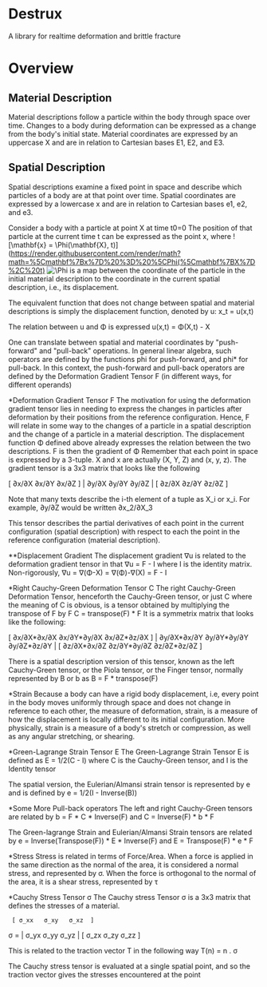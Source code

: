 # Destrux
A library for realtime deformation and brittle fracture

# Overview
## Material Description
Material descriptions follow a particle within the body through space over time.
Changes to a body during deformation can be expressed as a change from the body's initial state.
Material coordinates are expressed by an uppercase X and are in relation to Cartesian bases E1, E2, and E3.

## Spatial Description
Spatial descriptions examine a fixed point in space and describe which particles of a body are at that point over time.
Spatial coordinates are expressed by a lowercase x and are in relation to Cartesian bases e1, e2, and e3. 

Consider a body with a particle at point X at time t0=0
The position of that particle at the current time t can be expressed as the point x, where 
![\mathbf{x} = \Phi(\mathbf{X}, t)](https://render.githubusercontent.com/render/math?math=%5Cmathbf%7Bx%7D%20%3D%20%5CPhi(%5Cmathbf%7BX%7D%2C%20t)
![\Phi](https://render.githubusercontent.com/render/math?math=%5CPhi) is a map between the coordinate of the particle in the initial material description to the coordinate in the current spatial 
description, i.e., its displacement.

The equivalent function that does not change between spatial and material descriptions is simply the displacement function, denoted by u:
x_t = u(x,t)

The relation between u and Φ is expressed
u(x,t) = Φ(X,t) - X

One can translate between spatial and material coordinates by "push-forward" and "pull-back" operations. In general linear algebra, 
such operators are defined by the functions phi for push-forward, and phi* for pull-back. In this context, the push-forward and pull-back operators 
are defined by the Deformation Gradient Tensor F (in different ways, for different operands)

*Deformation Gradient Tensor F
The motivation for using the deformation gradient tensor lies in needing to express the changes in particles after deformation by their positions 
from the reference configuration. Hence, F will relate in some way to the changes of a particle in a spatial description and the change of a particle
in a material description. The displacement function Φ defined above already expresses the relation between the two descriptions. 
F is then the gradient of Φ
Remember that each point in space is expressed by a 3-tuple. X and x are actually (X, Y, Z) and (x, y, z). 
The gradient tensor is a 3x3 matrix that looks like the following

[  ∂x/∂X  ∂x/∂Y  ∂x/∂Z  ]
|  ∂y/∂X  ∂y/∂Y  ∂y/∂Z  |
[  ∂z/∂X  ∂z/∂Y  ∂z/∂Z  ]

Note that many texts describe the i-th element of a tuple as X_i or x_i. For example, ∂y/∂Z would be written ∂x_2/∂X_3

This tensor describes the partial derivatives of each point in the current configuration (spatial description) with respect to each the point in the reference
configuration (material description).

**Displacement Gradient 
The displacement gradient ∇u is related to the deformation gradient tensor in that 
∇u = F - I
where I is the identity matrix.
Non-rigorously, ∇u = ∇(Φ-X) = ∇(Φ)-∇(X) = F - I

*Right Cauchy-Green Deformation Tensor C
The right Cauchy-Green Deformation Tensor, henceforth the Cauchy-Green tensor, or just C where the meaning of C is obvious, is a tensor obtained by multiplying
the transpose of F by F
C =  transpose(F) * F
It is a symmetrix matrix that looks like the following:

[  ∂x/∂X*∂x/∂X  ∂x/∂Y*∂y/∂X  ∂x/∂Z*∂z/∂X  ]
|  ∂y/∂X*∂x/∂Y  ∂y/∂Y*∂y/∂Y  ∂y/∂Z*∂z/∂Y  |
[  ∂z/∂X*∂x/∂Z  ∂z/∂Y*∂y/∂Z  ∂z/∂Z*∂z/∂Z  ]

There is a spatial description version of this tensor, known as the left Cauchy-Green tensor, or the Piola tensor, or the Finger tensor, normally 
represented by B or b as
B = F * transpose(F)

*Strain
Because a body can have a rigid body displacement, i.e, every point in the body moves uniformly through space and does not change in reference to each other, 
the measure of deformation, strain, is a measure of how the displacement is locally different to its initial configuration. More physically, strain is a 
measure of a body's stretch or compression, as well as any angular stretching, or shearing.



*Green-Lagrange Strain Tensor E
The Green-Lagrange Strain Tensor E is defined as 
E = 1/2(C - I) 
where C is the Cauchy-Green tensor, and I is the Identity tensor

The spatial version, the Eulerian/Almansi strain tensor is represented by e and is defined by
e = 1/2(I - Inverse(B))

*Some More Pull-back operators
The left and right Cauchy-Green tensors are related by
b = F * C * Inverse(F)     and
C = Inverse(F) * b * F

The Green-lagrange Strain and Eulerian/Almansi Strain tensors are related by
e = Inverse(Transpose(F)) * E * Inverse(F)     and
E = Transpose(F) * e * F

*Stress
Stress is related in terms of Force/Area. When a force is applied in the same direction as the normal of the area, it is considered a normal stress, and
represented by σ. When the force is orthogonal to the normal of the area, it is a shear stress, represented by τ

*Cauchy Stress Tensor σ
The Cauchy stress Tensor σ is a 3x3 matrix that defines the stresses of a material.

     [ σ_xx   σ_xy   σ_xz  ]
σ =  | σ_yx   σ_yy   σ_yz  |
     [ σ_zx   σ_zy   σ_zz  ]

This is related to the traction vector T in the following way
T(n) =  n . σ

The Cauchy stress tensor is evaluated at a single spatial point, and so the traction vector gives the stresses encountered at the point 
